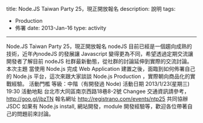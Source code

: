 title: Node.JS Taiwan Party 25，現正開放報名
description: 說明
tags:
  - Production
  - 佈署
date: 2013-Jan-16
type: activity

---
Node.JS Taiwan Party 25，現正開放報名
nodeJS 目前已經是一個趨向成熟的技術，近年內nodeJS 的發展讓 Javascript 變得更為不同，希望透過定期交流讓開發者了解目前 nodeJS 社群最新動態，從社群的討論延伸到實際的交流討論。
本次主題
當使用 Node.js 完成 Web Application 建置之後，面臨到如何佈署自己的 Node.js 平台，這次來跟大家談談 Node.js Production ，實際朝向商品化的實戰經驗。
活動門檻
等級：中階（有開發過 Node)
活動日期
2013/1/23(星期三) 19:30
活動地點
台北市大同區南京西路18巷8-2號 Changee
交通資訊請參考，http://goo.gl/jbzTN
報名網址
http://registrano.com/events/ntp25
共同協辦
JSDC
如果有 Node.js install, 網站開發，module 開發經驗等，歡迎各位帶著自己的問題前來討論。